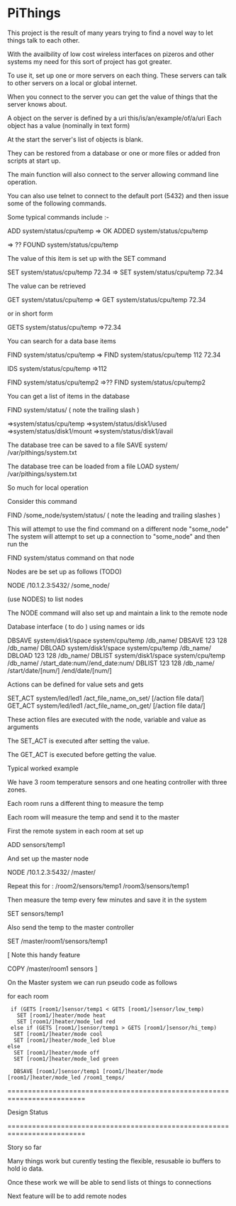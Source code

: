 # PiThings

This project is the result of many years trying to find a novel way to let things talk to each other.

With the availbility of low cost wireless interfaces on pizeros and other systems my need for this sort of project has got greater.

To use it, set up one or more  servers on each thing. These servers can talk to other servers on a local or global internet.

When you connect to the server you can get the value of things that the server knows about.

A object on the server is defined by a uri this/is/an/example/of/a/uri
Each object has a value (nominally in text form)

At the start the server's list of objects is blank.

They can  be restored from a database or one or more files or added fron scripts at start up.

The main function will also connect to the server allowing command line operation.

You can also use telnet to connect to the default port (5432) and then issue some of the following commands. 


Some typical commands include :-

  ADD system/status/cpu/temp
  => OK ADDED system/status/cpu/temp

  => ?? FOUND system/status/cpu/temp

The value of this item is set up with the SET command
  
  SET system/status/cpu/temp 72.34
  => SET system/status/cpu/temp 72.34

The value can be retrieved
  
  GET system/status/cpu/temp
  => GET system/status/cpu/temp 72.34

or in short form
  
  GETS system/status/cpu/temp
  =>72.34

You can search for a data base items
  
  FIND system/status/cpu/temp
  => FIND system/status/cpu/temp 112 72.34

  IDS system/status/cpu/temp
  =>112

  FIND system/status/cpu/temp2
  =>?? FIND system/status/cpu/temp2

You can get a list of items in the database

FIND system/status/  ( note the trailing slash ) 
 
  =>system/status/cpu/temp
  =>system/status/disk1/used
  =>system/status/disk1/mount
  =>system/status/disk1/avail

The database tree can be saved to a file
 SAVE system/   /var/pithings/system.txt

The database tree can be loaded from a file
 LOAD system/   /var/pithings/system.txt

So much for local operation

Consider this command

  FIND /some_node/system/status/  ( note the leading and trailing slashes ) 

This will attempt to use the find command on a different node "some_node"
The system will attempt to set up a connection to "some_node" and then run the

 FIND system/status command on that node


Nodes are  be set up as follows (TODO)

  NODE /10.1.2.3:5432/ /some_node/

(use NODES) to list nodes

The NODE command will also set up and maintain  a link to the remote node 


Database interface ( to do ) using names or ids

  DBSAVE system/disk1/space  system/cpu/temp /db_name/
  DBSAVE 123  128 /db_name/
  DBLOAD system/disk1/space  system/cpu/temp /db_name/
  DBLOAD 123  128 /db_name/
  DBLIST system/disk1/space  system/cpu/temp /db_name/ /start_date:num//end_date:num/
  DBLIST 123  128 /db_name/ /start/date/[num/] /end/date/[num/]

Actions can be defined for value sets and gets


  SET_ACT  system/led/led1  /act_file_name_on_set/ [/action file data/]
  GET_ACT  system/led/led1  /act_file_name_on_get/ [/action file data/]

These action files are executed with the node, variable and value as arguments

The SET_ACT is executed after setting the value.

The GET_ACT is executed before getting the value.


Typical worked example

We have 3 room temperature sensors and one heating controller with three zones.

Each room runs a different thing to measure the temp

Each room will measure the temp and send it to the master


First the remote system in each room at set up

  ADD sensors/temp1

And set up the master node

  NODE /10.1.2.3:5432/ /master/


Repeat this for :
  /room2/sensors/temp1
  /room3/sensors/temp1

Then measure the temp every few minutes and save it in the system

  SET sensors/temp1 <value>

Also send the temp to the master controller 

  SET /master/room1/sensors/temp1 <value>

[
Note this handy feature

  COPY /master/room1 sensors
]

On the Master system we can run pseudo code as follows

for each room
      
     if (GETS [room1/]sensor/temp1 < GETS [room1/]sensor/low_temp)     
       SET [room1/]heater/mode heat
       SET [room1/]heater/mode_led red
     else if (GETS [room1/]sensor/temp1 > GETS [room1/]sensor/hi_temp)
      SET [room1/]heater/mode cool
      SET [room1/]heater/mode_led blue
    else
      SET [room1/]heater/mode off
      SET [room1/]heater/mode_led green

      DBSAVE [room1/]sensor/temp1 [room1/]heater/mode [room1/]heater/mode_led /room1_temps/

=========================================================================

Design Status

=========================================================================

Story so far

   Many things work but curently testing the flexible, resusable  io buffers to hold io data.

Once these work we will be able to send lists ot things to connections
   
  Next feature will be to add remote nodes
  

   